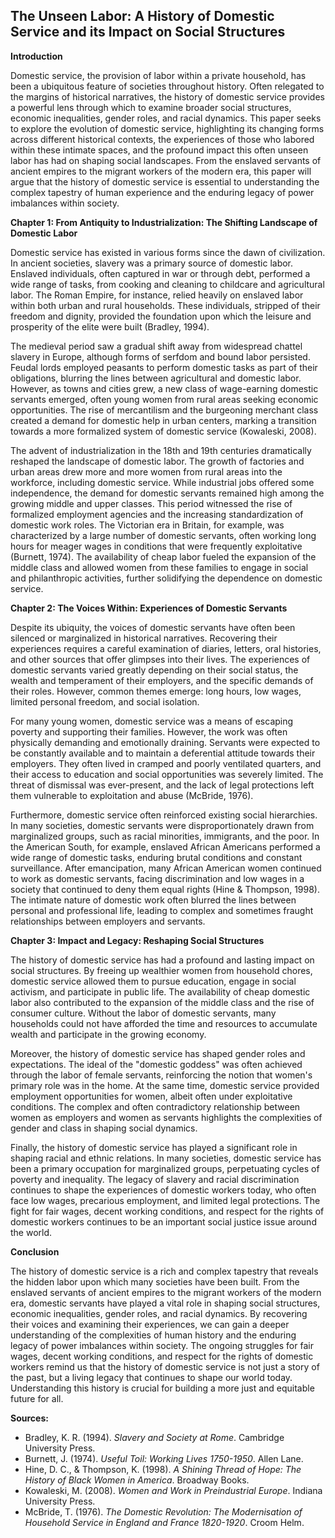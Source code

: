 ## The Unseen Labor: A History of Domestic Service and its Impact on Social Structures

**Introduction**

Domestic service, the provision of labor within a private household, has been a ubiquitous feature of societies throughout history. Often relegated to the margins of historical narratives, the history of domestic service provides a powerful lens through which to examine broader social structures, economic inequalities, gender roles, and racial dynamics. This paper seeks to explore the evolution of domestic service, highlighting its changing forms across different historical contexts, the experiences of those who labored within these intimate spaces, and the profound impact this often unseen labor has had on shaping social landscapes. From the enslaved servants of ancient empires to the migrant workers of the modern era, this paper will argue that the history of domestic service is essential to understanding the complex tapestry of human experience and the enduring legacy of power imbalances within society.

**Chapter 1: From Antiquity to Industrialization: The Shifting Landscape of Domestic Labor**

Domestic service has existed in various forms since the dawn of civilization. In ancient societies, slavery was a primary source of domestic labor. Enslaved individuals, often captured in war or through debt, performed a wide range of tasks, from cooking and cleaning to childcare and agricultural labor. The Roman Empire, for instance, relied heavily on enslaved labor within both urban and rural households. These individuals, stripped of their freedom and dignity, provided the foundation upon which the leisure and prosperity of the elite were built (Bradley, 1994).

The medieval period saw a gradual shift away from widespread chattel slavery in Europe, although forms of serfdom and bound labor persisted. Feudal lords employed peasants to perform domestic tasks as part of their obligations, blurring the lines between agricultural and domestic labor. However, as towns and cities grew, a new class of wage-earning domestic servants emerged, often young women from rural areas seeking economic opportunities. The rise of mercantilism and the burgeoning merchant class created a demand for domestic help in urban centers, marking a transition towards a more formalized system of domestic service (Kowaleski, 2008).

The advent of industrialization in the 18th and 19th centuries dramatically reshaped the landscape of domestic labor. The growth of factories and urban areas drew more and more women from rural areas into the workforce, including domestic service. While industrial jobs offered some independence, the demand for domestic servants remained high among the growing middle and upper classes. This period witnessed the rise of formalized employment agencies and the increasing standardization of domestic work roles. The Victorian era in Britain, for example, was characterized by a large number of domestic servants, often working long hours for meager wages in conditions that were frequently exploitative (Burnett, 1974). The availability of cheap labor fueled the expansion of the middle class and allowed women from these families to engage in social and philanthropic activities, further solidifying the dependence on domestic service.

**Chapter 2: The Voices Within: Experiences of Domestic Servants**

Despite its ubiquity, the voices of domestic servants have often been silenced or marginalized in historical narratives. Recovering their experiences requires a careful examination of diaries, letters, oral histories, and other sources that offer glimpses into their lives. The experiences of domestic servants varied greatly depending on their social status, the wealth and temperament of their employers, and the specific demands of their roles. However, common themes emerge: long hours, low wages, limited personal freedom, and social isolation.

For many young women, domestic service was a means of escaping poverty and supporting their families. However, the work was often physically demanding and emotionally draining. Servants were expected to be constantly available and to maintain a deferential attitude towards their employers. They often lived in cramped and poorly ventilated quarters, and their access to education and social opportunities was severely limited. The threat of dismissal was ever-present, and the lack of legal protections left them vulnerable to exploitation and abuse (McBride, 1976).

Furthermore, domestic service often reinforced existing social hierarchies. In many societies, domestic servants were disproportionately drawn from marginalized groups, such as racial minorities, immigrants, and the poor. In the American South, for example, enslaved African Americans performed a wide range of domestic tasks, enduring brutal conditions and constant surveillance. After emancipation, many African American women continued to work as domestic servants, facing discrimination and low wages in a society that continued to deny them equal rights (Hine & Thompson, 1998). The intimate nature of domestic work often blurred the lines between personal and professional life, leading to complex and sometimes fraught relationships between employers and servants.

**Chapter 3: Impact and Legacy: Reshaping Social Structures**

The history of domestic service has had a profound and lasting impact on social structures. By freeing up wealthier women from household chores, domestic service allowed them to pursue education, engage in social activism, and participate in public life. The availability of cheap domestic labor also contributed to the expansion of the middle class and the rise of consumer culture. Without the labor of domestic servants, many households could not have afforded the time and resources to accumulate wealth and participate in the growing economy.

Moreover, the history of domestic service has shaped gender roles and expectations. The ideal of the "domestic goddess" was often achieved through the labor of female servants, reinforcing the notion that women's primary role was in the home. At the same time, domestic service provided employment opportunities for women, albeit often under exploitative conditions. The complex and often contradictory relationship between women as employers and women as servants highlights the complexities of gender and class in shaping social dynamics.

Finally, the history of domestic service has played a significant role in shaping racial and ethnic relations. In many societies, domestic service has been a primary occupation for marginalized groups, perpetuating cycles of poverty and inequality. The legacy of slavery and racial discrimination continues to shape the experiences of domestic workers today, who often face low wages, precarious employment, and limited legal protections. The fight for fair wages, decent working conditions, and respect for the rights of domestic workers continues to be an important social justice issue around the world.

**Conclusion**

The history of domestic service is a rich and complex tapestry that reveals the hidden labor upon which many societies have been built. From the enslaved servants of ancient empires to the migrant workers of the modern era, domestic servants have played a vital role in shaping social structures, economic inequalities, gender roles, and racial dynamics. By recovering their voices and examining their experiences, we can gain a deeper understanding of the complexities of human history and the enduring legacy of power imbalances within society. The ongoing struggles for fair wages, decent working conditions, and respect for the rights of domestic workers remind us that the history of domestic service is not just a story of the past, but a living legacy that continues to shape our world today. Understanding this history is crucial for building a more just and equitable future for all.

**Sources:**

*   Bradley, K. R. (1994). *Slavery and Society at Rome*. Cambridge University Press.
*   Burnett, J. (1974). *Useful Toil: Working Lives 1750-1950*. Allen Lane.
*   Hine, D. C., & Thompson, K. (1998). *A Shining Thread of Hope: The History of Black Women in America*. Broadway Books.
*   Kowaleski, M. (2008). *Women and Work in Preindustrial Europe*. Indiana University Press.
*   McBride, T. (1976). *The Domestic Revolution: The Modernisation of Household Service in England and France 1820-1920*. Croom Helm.
